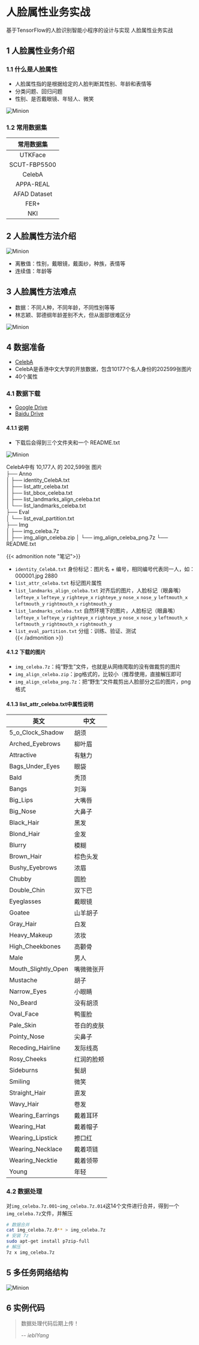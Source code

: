 # 人脸属性业务实战


基于TensorFlow的人脸识别智能小程序的设计与实现 人脸属性业务实战

<!--more-->

## 1 人脸属性业务介绍

### 1.1 什么是人脸属性

* 人脸属性指的是根据给定的人脸判断其性别、年龄和表情等
* 分类问题、回归问题
* 性别、是否戴眼镜、年轻人、微笑  

![Minion](/images/face/face12/1.jpg)

### 1.2 常用数据集

|常用数据集|
|:---:|
|UTKFace|
|SCUT-FBP5500|
|CelebA|
|APPA-REAL|
|AFAD Dataset|
|FER+|
|NKI|

## 2 人脸属性方法介绍

![Minion](/images/face/face12/2.jpg)

* 离散值：性别，戴眼镜，戴面纱，种族，表情等
* 连续值：年龄等

## 3 人脸属性方法难点

* 数据：不同人种，不同年龄，不同性别等等 
* 林志颖、郭德纲年龄差别不大，但从面部很难区分 

![Minion](/images/face/face12/3.jpg)

## 4 数据准备

* [CelebA](http://mmlab.ie.cuhk.edu.hk/projects/CelebA.html)
* CelebA是香港中文大学的开放数据，包含10177个名人身份的202599张图片
* 40个属性

### 4.1 数据下载

* [Google Drive](https://drive.google.com/open?id=0B7EVK8r0v71pWEZsZE9oNnFzTm8)
* [Baidu Drive](https://pan.baidu.com/s/1eSNpdRG#list/path=%2F)

#### 4.1.1 说明

* 下载后会得到三个文件夹和一个 README.txt  

![Minion](/images/face/face12/5.jpg)  

CelebA中有 10,177人 的 202,599张 图片  
├── Anno  
│   ├── identity_CelebA.txt  
│   ├── list_attr_celeba.txt  
│   ├── list_bbox_celeba.txt  
│   ├── list_landmarks_align_celeba.txt  
│   └── list_landmarks_celeba.txt  
├── Eval  
│   └── list_eval_partition.txt  
├── Img  
│   ├── img_celeba.7z  
│   ├── img_align_celeba.zip 
│   └── img_align_celeba_png.7z 
└── README.txt  

{{< admonition note "笔记">}}
* `identity_CelebA.txt`	身份标记：图片名 + 编号，相同编号代表同一人，如：000001.jpg 2880
* `list_attr_celeba.txt`  标记图片属性  
* `list_landmarks_align_celeba.txt`  对齐后的图片，人脸标记（眼鼻嘴）`lefteye_x` `lefteye_y` `righteye_x` `righteye_y` `nose_x` `nose_y` `leftmouth_x` `leftmouth_y` `rightmouth_x` `rightmouth_y`  
* `list_landmarks_celeba.txt` 自然环境下的图片，人脸标记（眼鼻嘴）`lefteye_x` `lefteye_y` `righteye_x` `righteye_y` `nose_x` `nose_y` `leftmouth_x` `leftmouth_y` `rightmouth_x` `rightmouth_y`  
* `list_eval_partition.txt`  分组：训练、验证、测试  
{{< /admonition >}}

#### 4.1.2 下载的图片

* `img_celeba.7z`：纯“野生”文件，也就是从网络爬取的没有做裁剪的图片
* `img_align_celeba.zip`：jpg格式的，比较小（推荐使用，直接解压即可
* `img_align_celeba_png.7z`：把“野生”文件裁剪出人脸部分之后的图片，png格式

#### 4.1.3 list_attr_celeba.txt中属性说明

|英文|中文|
|---|---|
|5_o_Clock_Shadow|胡须|
|Arched_Eyebrows|柳叶眉|
|Attractive|有魅力|
|Bags_Under_Eyes|眼袋|
|Bald|秃顶|
|Bangs|刘海|
|Big_Lips|大嘴唇|
|Big_Nose|大鼻子|
|Black_Hair|黑发|
|Blond_Hair|金发|
|Blurry|模糊|
|Brown_Hair|棕色头发|
|Bushy_Eyebrows|浓眉|
|Chubby|圆脸|
|Double_Chin|双下巴|
|Eyeglasses|戴眼镜|
|Goatee|山羊胡子|
|Gray_Hair|白发|
|Heavy_Makeup|浓妆|
|High_Cheekbones|高颧骨|
|Male|男人|
|Mouth_Slightly_Open|嘴微微张开|
|Mustache|胡子|
|Narrow_Eyes|小眼睛|
|No_Beard|没有胡须|
|Oval_Face|鸭蛋脸|
|Pale_Skin|苍白的皮肤|
|Pointy_Nose|尖鼻子|
|Receding_Hairline|	发际线高|
|Rosy_Cheeks|红润的脸颊|
|Sideburns|鬓胡|
|Smiling|微笑|
|Straight_Hair|直发|
|Wavy_Hair|卷发|
|Wearing_Earrings|戴着耳环|
|Wearing_Hat|戴着帽子|
|Wearing_Lipstick|擦口红|
|Wearing_Necklace|戴着项链|
|Wearing_Necktie|戴着领带|
|Young|年轻|

### 4.2 数据处理
对`img_celeba.7z.001~img_celeba.7z.014`这14个文件进行合并，得到一个`img_celeba.7z`文件，并解压
```Bash
# 数据合并
cat img_celeba.7z.0** > img_celeba.7z
# 安装 7z
sudo apt-get install p7zip-full 
# 解压
7z x img_celeba.7z 
```

## 5 多任务网络结构

![Minion](/images/face/face12/4.jpg)

## 6 实例代码

>
>数据处理代码后期上传！
>
> -- _ieblYang_

